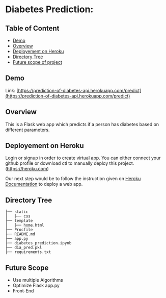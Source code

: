 # Diabetes Prediction: 

## Table of Content
  * [Demo](#demo)
  * [Overview](#overview)
  * [Deployement on Heroku](#deployement-on-heroku)
  * [Directory Tree](#directory-tree)
  * [Future scope of project](#future-scope)


## Demo
Link: [https://prediction-of-diabetes-api.herokuapp.com/predict](https://prediction-of-diabetes-api.herokuapp.com/predict)


## Overview
This is a Flask web app which predicts if a person has diabetes based on different parameters.


## Deployement on Heroku
Login or signup in order to create virtual app. You can either connect your github profile or download ctl to manually deploy this project.
(https://heroku.com)

Our next step would be to follow the instruction given on [Heroku Documentation](https://devcenter.heroku.com/articles/getting-started-with-python) to deploy a web app.

## Directory Tree 
```
├── static 
│   ├── css
├── template
│   ├── home.html
├── Procfile
├── README.md
├── app.py
├── diabetes_prediction.ipynb
├── dia_pred.pkl
├── requirements.txt
```

## Future Scope

* Use multiple Algorithms
* Optimize Flask app.py
* Front-End 
